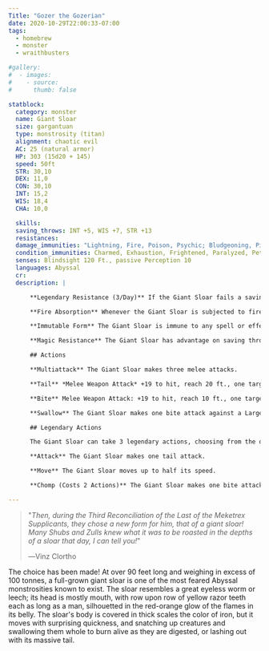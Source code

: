 ```yaml
---
Title: "Gozer the Gozerian"
date: 2020-10-29T22:00:33-07:00
tags:
  - homebrew
  - monster
  - wraithbusters

#gallery:
#  - images:
#    - source: 
#      thumb: false

statblock:
  category: monster
  name: Giant Sloar
  size: gargantuan
  type: monstrosity (titan)
  alignment: chaotic evil
  AC: 25 (natural armor)
  HP: 303 (15d20 + 145)
  speed: 50ft
  STR: 30,10
  DEX: 11,0
  CON: 30,10
  INT: 15,2
  WIS: 18,4
  CHA: 10,0

  skills:
  saving_throws: INT +5, WIS +7, STR +13
  resistances:
  damage_immunities: "Lightning, Fire, Poison, Psychic; Bludgeoning, Piercing, and Slashing from Nonmagical Attacks that aren't Adamantine " 
  condition_immunities: Charmed, Exhaustion, Frightened, Paralyzed, Petrified, Poisoned
  senses: Blindsight 120 Ft., passive Perception 10
  languages: Abyssal
  cr:
  description: |

      **Legendary Resistance (3/Day)** If the Giant Sloar fails a saving throw, it can choose to succeed instead.

      **Fire Absorption** Whenever the Giant Sloar is subjected to fire damage, it takes no damage and instead regains a number of hit points equal to the fire damage dealt.

      **Immutable Form** The Giant Sloar is immune to any spell or effect that would alter its form. Gozer is whatever it wants to be.

      **Magic Resistance** The Giant Sloar has advantage on saving throws against spells and other magical effects.

      ## Actions

      **Multiattack** The Giant Sloar makes three melee attacks.

      **Tail** *Melee Weapon Attack* +19 to hit, reach 20 ft., one target. Hit: (4d6 + 10) bludgeoning damage. If the target is a creature, it must succeed on a DC 20 Strength saving throw or be knocked prone.

      **Bite** Melee Weapon Attack: +19 to hit, reach 10 ft., one target. Hit: (4d12 + 10) piercing damage. If the target is a creature, it is grappled (escape DC 20). Until this grapple ends, the target is restrained, and the Giant Sloar can't bite another target.

      **Swallow** The Giant Sloar makes one bite attack against a Large or smaller creature it is grappling. If the attack hits, the target takes the bite's damage, the target is swallowed, and the grapple ends. While swallowed, the creature is blinded and restrained, it has total cover against attacks and other effects outside the Giant Sloar. It takes 56 (16d6) fire damage at the start of each of the Giant Sloar's turns. If the Giant Sloar takes 60 damage or more on a single turn from a creature inside it, the Giant Sloar must succeed on a DC 20 Constitution saving throw at the end of that turn or regurgitate all swallowed creatures, which fall prone in a space within 10 feet of the Giant Sloar. If the Giant Sloar dies, a swallowed creature is no longer restrained by it and can escape from the corpse by using 30 feet of movement, exiting prone.

      ## Legendary Actions

      The Giant Sloar can take 3 legendary actions, choosing from the options below. Only one legendary action option can be used at a time and only at the end of another creature’s turn. The Giant Sloar regains spent legendary actions at the start of its turn.

      **Attack** The Giant Sloar makes one tail attack.

      **Move** The Giant Sloar moves up to half its speed.

      **Chomp (Costs 2 Actions)** The Giant Sloar makes one bite attack or uses its Swallow.

---
```


> "*Then, during the Third Reconciliation of the Last of the Meketrex Supplicants, they chose a new form for him, that of a giant sloar! Many Shubs and Zulls knew what it was to be roasted in the depths of a sloar that day, I can tell you!*"
> 
> ―Vinz Clortho


The choice has been made! At over 90 feet long and weighing in excess of 100 tonnes, a full-grown giant sloar is one of the most feared Abyssal monstrosities known to exist. The sloar resembles a great eyeless worm or leech; its head is mostly mouth, with row upon row of yellow razor teeth each as long as a man, silhouetted in the red-orange glow of the flames in its belly. The sloar's body is covered in thick  scales the color of iron, but it moves with surprising quickness, and snatching up creatures and swallowing them whole to burn alive as they are  digested, or lashing out with its massive tail.
